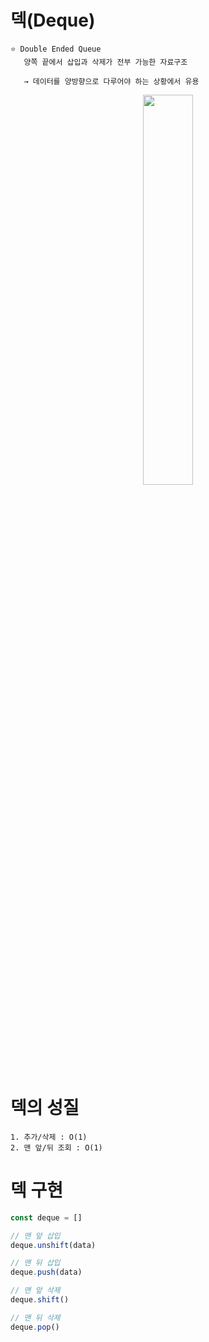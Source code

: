 # 덱(Deque)

```
⭐️ Double Ended Queue
   양쪽 끝에서 삽입과 삭제가 전부 가능한 자료구조

   → 데이터를 양방향으로 다루어야 하는 상황에서 유용
```

<p align="center"><img src="https://img1.daumcdn.net/thumb/R1280x0/?scode=mtistory2&fname=https%3A%2F%2Ft1.daumcdn.net%2Fcfile%2Ftistory%2F22370A4558CFD0FA17" width="40%"/></p>

# 덱의 성질

```
1. 추가/삭제 : O(1)
2. 맨 앞/뒤 조회 : O(1)
```

# 덱 구현

```js
const deque = []

// 맨 앞 삽입
deque.unshift(data)

// 맨 뒤 삽입
deque.push(data)

// 맨 앞 삭제
deque.shift()

// 맨 뒤 삭제
deque.pop()
```
